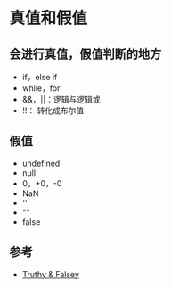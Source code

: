 # 真值和假值
## 会进行真值，假值判断的地方
* if，else if
* while，for
* &&，||：逻辑与逻辑或
* !!： 转化成布尔值

## 假值
* undefined
* null
* 0，+0，-0
* NaN
* ''
* ""
* false

## 参考
* [Truthy & Falsey](http://james.padolsey.com/javascript/truthy-falsey/)
